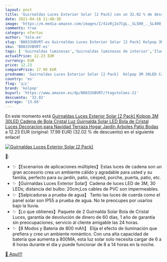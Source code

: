 ```yaml
---
layout: post
title: 'Guirnaldas Luces Exterior Solar [2 Pack] con un 32.02 % de descuento'
date: 2021-04-18 11:40:30
image: 'https://m.media-amazon.com/images/I/41vRj2o7CgL._SL500_._SL400_.jpg'
comments: true
category: ofertas
author: 'tole.es'
slug: 'B0833VBVRT-es Guirnaldas Luces Exterior Solar [2 Pack] Kolpop 3M 30LED...'
sku: 'B0833VBVRT-es'
tags: [ 'Guirnaldas luminosas','Guirnaldas luminosas de interior','Iluminación','Iluminación de exterior','kolpop','navidad', ]
actualPrice: 12.23 EUR
currency: EUR
price: 12.23
comparePrice: 17.99 EUR
prodname: 'Guirnaldas Luces Exterior Solar [2 Pack]  Kolpop 3M 30LED Cadena de Bola Cristal Luz  Guirnalda Solar LED Bola de Cristal Luces Decoracion para Navidad Terraza Hogar Jardín Arboles Patio Bodas'
country: 'es'
flag: '🇪🇸'
brand: 'kolpop'
buyurl: 'https://www.amazon.es/dp/B0833VBVRT/?tag=tolees-21'
descuento: '32.02'
average: '13.66'
---
```


En este momento está [Guirnaldas Luces Exterior Solar [2 Pack]  Kolpop 3M 30LED Cadena de Bola Cristal Luz  Guirnalda Solar LED Bola de Cristal Luces Decoracion para Navidad Terraza Hogar Jardín Arboles Patio Bodas](https://www.amazon.es/dp/B0833VBVRT/?tag=tolees-21) a 12.23 EUR (original: 17.99 EUR) (32.02 %  de descuento) en el siguiente enlace!

[![Guirnaldas Luces Exterior Solar [2 Pack]](https://m.media-amazon.com/images/I/41vRj2o7CgL._SL500_._SL400_.jpg)](https://www.amazon.es/dp/B0833VBVRT/?tag=tolees-21)

🔎:

- ✨【Escenarios de aplicaciones múltiples】Estas luces de cadena son un gran accesorio crea un ambiente cálido y agradable para usted y su familia, perfecto para su jardín, patio, césped, porche, puerta, patio, etc.
- ✨【Guirnaldas Luces Exterior Solar】Cadena de luces LED de 3M, 30 LEDs; distancia del bulbo: 20cm;Los cables de PVC son impermeables.
- ✨【Salpicaduras a prueba de agua】 Tanto las luces de cuerda como el panel solar son IP55 a prueba de agua. No te preocupes por usarlos bajo la lluvia.
- ✨【Lo que obtienes】Paquete de 2 Guirnalda Solar Bola de Cristal Luces, garantía de devolución de dinero de 60 días, 1 año de garantía sin preocupaciones, servicio al cliente amigable las 24 horas.
- ✨【8 Modos y Batería de 800 mAh】 Elija el efecto de iluminación que prefiera y cree un ambiente romántico. Con una alta capacidad de batería que aumenta a 800MA, esta luz solar solo necesita cargar de 6 a 8 horas durante el día y puede funcionar de 8 a 14 horas en la noche.

[🛒 Aquí!!!](https://www.amazon.es/dp/B0833VBVRT/?tag=tolees-21)
